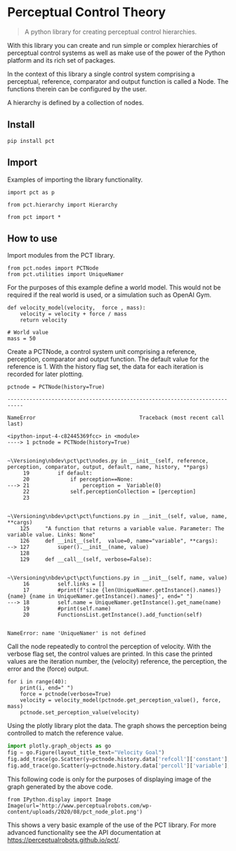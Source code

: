 # Perceptual Control Theory
> A python library for creating perceptual control hierarchies.


With this library you can create and run simple or complex hierarchies of perceptual control systems as well as make use of the power of the Python platform and its rich set of packages.

In the context of this library a single control system comprising a perceptual, reference, comparator and output function is called a Node. The functions therein can be configured by the user.

A hierarchy is defined by a collection of nodes.

## Install

`pip install pct`

## Import

Examples of importing the library functionality.

`import pct as p`

`from pct.hierarchy import Hierarchy`

`from pct import *`

## How to use

Import modules from the PCT library.

```
from pct.nodes import PCTNode
from pct.utilities import UniqueNamer
```

For the purposes of this example define a world model. This would not be required if the real world is used, or a simulation such as OpenAI Gym.

```
def velocity_model(velocity,  force , mass):
    velocity = velocity + force / mass
    return velocity

# World value
mass = 50
```

Create a PCTNode, a control system unit comprising a reference, perception, comparator and output function. The default value for the reference is 1. With the history flag set, the data for each iteration is recorded for later plotting. 

```
pctnode = PCTNode(history=True)
```


    ---------------------------------------------------------------------------

    NameError                                 Traceback (most recent call last)

    <ipython-input-4-c82445369fcc> in <module>
    ----> 1 pctnode = PCTNode(history=True)
    

    ~\Versioning\nbdev\pct\pct\nodes.py in __init__(self, reference, perception, comparator, output, default, name, history, **pargs)
         19         if default:
         20             if perception==None:
    ---> 21                 perception =  Variable(0)
         22             self.perceptionCollection = [perception]
         23 
    

    ~\Versioning\nbdev\pct\pct\functions.py in __init__(self, value, name, **cargs)
        125     "A function that returns a variable value. Parameter: The variable value. Links: None"
        126     def __init__(self,  value=0, name="variable", **cargs):
    --> 127         super().__init__(name, value)
        128 
        129     def __call__(self, verbose=False):
    

    ~\Versioning\nbdev\pct\pct\functions.py in __init__(self, name, value)
         16         self.links = []
         17         #print(f'size {len(UniqueNamer.getInstance().names)} {name} {name in UniqueNamer.getInstance().names}', end=" ")
    ---> 18         self.name = UniqueNamer.getInstance().get_name(name)
         19         #print(self.name)
         20         FunctionsList.getInstance().add_function(self)
    

    NameError: name 'UniqueNamer' is not defined


Call the node repeatedly to control the perception of velocity. With the verbose flag set, the control values are printed. In this case the printed values are the iteration number, the (velocity) reference, the perception, the error and the (force) output.

```
for i in range(40):
    print(i, end=" ")
    force = pctnode(verbose=True)
    velocity = velocity_model(pctnode.get_perception_value(), force, mass)
    pctnode.set_perception_value(velocity)
```

Using the plotly library plot the data. The graph shows the perception being controlled to match the reference value.

```python
import plotly.graph_objects as go
fig = go.Figure(layout_title_text="Velocity Goal")
fig.add_trace(go.Scatter(y=pctnode.history.data['refcoll']['constant'], name="ref"))
fig.add_trace(go.Scatter(y=pctnode.history.data['percoll']['variable'], name="perc"))
```

This following code is only for the purposes of displaying image of the graph generated by the above code.

```
from IPython.display import Image
Image(url='http://www.perceptualrobots.com/wp-content/uploads/2020/08/pct_node_plot.png') 
```

This shows a very basic example of the use of the PCT library. For more advanced functionality see the API documentation at https://perceptualrobots.github.io/pct/.
